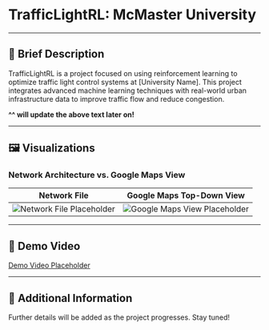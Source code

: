 # TrafficLightRL: McMaster University

---

## 🚦 Brief Description
TrafficLightRL is a project focused on using reinforcement learning to optimize traffic light control systems at [University Name]. This project integrates advanced machine learning techniques with real-world urban infrastructure data to improve traffic flow and reduce congestion.

**^^ will update the above text later on!**

---

## 🖼️ Visualizations

### Network Architecture vs. Google Maps View
| Network File | Google Maps Top-Down View |
|--------------|---------------------------|
| ![Network File Placeholder](path/to/network_file_image.png) | ![Google Maps View Placeholder](path/to/google_maps_image.png) |

---

## 🎥 Demo Video
[Demo Video Placeholder](#)

---

## 📄 Additional Information
Further details will be added as the project progresses. Stay tuned!
